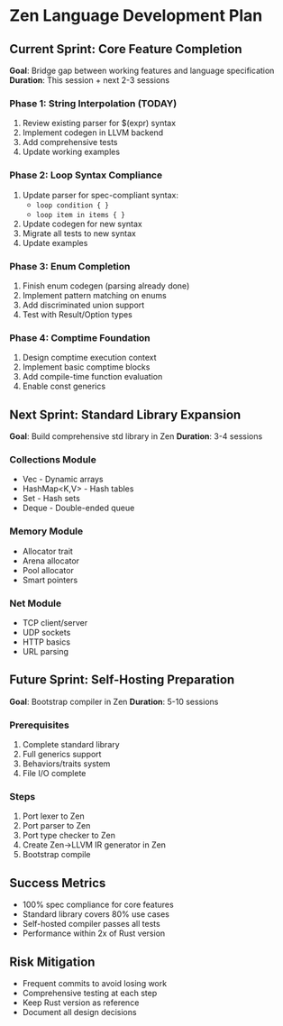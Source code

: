 # Zen Language Development Plan

## Current Sprint: Core Feature Completion
**Goal**: Bridge gap between working features and language specification
**Duration**: This session + next 2-3 sessions

### Phase 1: String Interpolation (TODAY)
1. Review existing parser for $(expr) syntax
2. Implement codegen in LLVM backend
3. Add comprehensive tests
4. Update working examples

### Phase 2: Loop Syntax Compliance
1. Update parser for spec-compliant syntax:
   - `loop condition { }` 
   - `loop item in items { }`
2. Update codegen for new syntax
3. Migrate all tests to new syntax
4. Update examples

### Phase 3: Enum Completion
1. Finish enum codegen (parsing already done)
2. Implement pattern matching on enums
3. Add discriminated union support
4. Test with Result/Option types

### Phase 4: Comptime Foundation
1. Design comptime execution context
2. Implement basic comptime blocks
3. Add compile-time function evaluation
4. Enable const generics

## Next Sprint: Standard Library Expansion
**Goal**: Build comprehensive std library in Zen
**Duration**: 3-4 sessions

### Collections Module
- Vec<T> - Dynamic arrays
- HashMap<K,V> - Hash tables
- Set<T> - Hash sets
- Deque<T> - Double-ended queue

### Memory Module
- Allocator trait
- Arena allocator
- Pool allocator
- Smart pointers

### Net Module
- TCP client/server
- UDP sockets
- HTTP basics
- URL parsing

## Future Sprint: Self-Hosting Preparation
**Goal**: Bootstrap compiler in Zen
**Duration**: 5-10 sessions

### Prerequisites
1. Complete standard library
2. Full generics support
3. Behaviors/traits system
4. File I/O complete

### Steps
1. Port lexer to Zen
2. Port parser to Zen
3. Port type checker to Zen
4. Create Zen->LLVM IR generator in Zen
5. Bootstrap compile

## Success Metrics
- 100% spec compliance for core features
- Standard library covers 80% use cases
- Self-hosted compiler passes all tests
- Performance within 2x of Rust version

## Risk Mitigation
- Frequent commits to avoid losing work
- Comprehensive testing at each step
- Keep Rust version as reference
- Document all design decisions